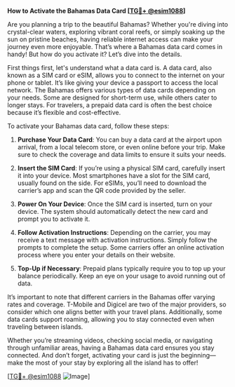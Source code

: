 **How to Activate the Bahamas Data Card [[TG💪+ @esim1088](https://t.me/s/esim1088)]**

Are you planning a trip to the beautiful Bahamas? Whether you're diving into crystal-clear waters, exploring vibrant coral reefs, or simply soaking up the sun on pristine beaches, having reliable internet access can make your journey even more enjoyable. That’s where a Bahamas data card comes in handy! But how do you activate it? Let’s dive into the details.

First things first, let's understand what a data card is. A data card, also known as a SIM card or eSIM, allows you to connect to the internet on your phone or tablet. It’s like giving your device a passport to access the local network. The Bahamas offers various types of data cards depending on your needs. Some are designed for short-term use, while others cater to longer stays. For travelers, a prepaid data card is often the best choice because it’s flexible and cost-effective.

To activate your Bahamas data card, follow these steps:

1. **Purchase Your Data Card**: You can buy a data card at the airport upon arrival, from a local telecom store, or even online before your trip. Make sure to check the coverage and data limits to ensure it suits your needs.

2. **Insert the SIM Card**: If you’re using a physical SIM card, carefully insert it into your device. Most smartphones have a slot for the SIM card, usually found on the side. For eSIMs, you’ll need to download the carrier’s app and scan the QR code provided by the seller.

3. **Power On Your Device**: Once the SIM card is inserted, turn on your device. The system should automatically detect the new card and prompt you to activate it.

4. **Follow Activation Instructions**: Depending on the carrier, you may receive a text message with activation instructions. Simply follow the prompts to complete the setup. Some carriers offer an online activation process where you enter your details on their website.

5. **Top-Up if Necessary**: Prepaid plans typically require you to top up your balance periodically. Keep an eye on your usage to avoid running out of data.

It’s important to note that different carriers in the Bahamas offer varying rates and coverage. T-Mobile and Digicel are two of the major providers, so consider which one aligns better with your travel plans. Additionally, some data cards support roaming, allowing you to stay connected even when traveling between islands.

Whether you’re streaming videos, checking social media, or navigating through unfamiliar areas, having a Bahamas data card ensures you stay connected. And don’t forget, activating your card is just the beginning—make the most of your stay by exploring all the island has to offer!

[[TG💪+ @esim1088](https://t.me/s/esim1088) ![Image](https://i.postimg.cc/Y0z9fWf4/image.png)]